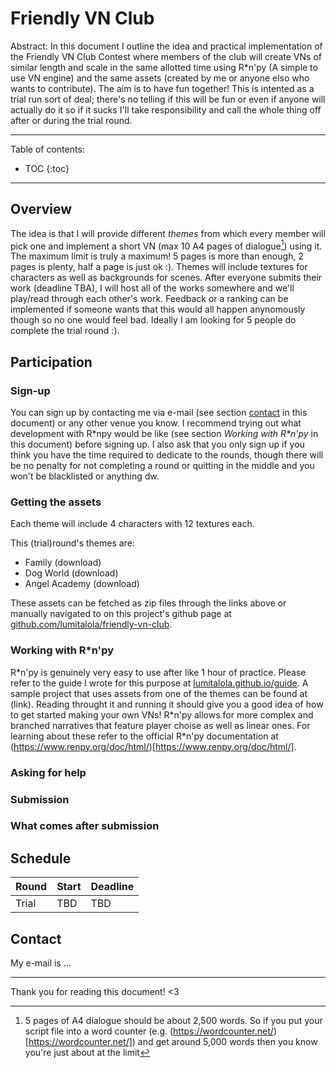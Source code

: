 # Friendly VN Club

Abstract: In this document I outline the idea and practical implementation of the Friendly VN Club Contest where members of the club will create VNs of similar length and scale in the same allotted time using R\*n'py (A simple to use VN engine) and the same assets (created by me or anyone elso who wants to contribute). The aim is to have fun together! This is intented as a trial run sort of deal; there's no telling if this will be fun or even if anyone will actually do it so if it sucks I'll take responsibility and call the whole thing off after or during the trial round.

---

Table of contents:
* TOC
{:toc}

---

## Overview
The idea is that I will provide different *themes* from which every member will pick one and implement a short VN (max 10 A4 pages of dialogue[^word_count]) using it. The maximum limit is truly a maximum! 5 pages is more than enough, 2 pages is plenty, half a page is just ok :). Themes will include textures for characters as well as backgrounds for scenes. After everyone submits their work (deadline TBA), I will host all of the works somewhere and we'll play/read through each other's work. Feedback or a ranking can be implemented if someone wants that this would all happen anynomously though so no one would feel bad. Ideally I am looking for 5 people do complete the trial round :).

## Participation

### Sign-up
You can sign up by contacting me via e-mail (see section [contact](#contact) in this document) or any other venue you know. I recommend trying out what development with R\*npy would be like (see section *Working with R\*n'py* in this document) before signing up.  I also ask that you only sign up if you think you have the time required to dedicate to the rounds, though there will be no penalty for not completing a round or quitting in the middle and you won't be blacklisted or anything dw.

### Getting the assets
Each theme will include 4 characters with 12 textures each.

This (trial)round's themes are:
+ Family (download)
+ Dog World (download)
+ Angel Academy (download)

These assets can be fetched as zip files through the links above or manually navigated to on this project's github page at [github.com/lumitalola/friendly-vn-club](github.com/lumitalola/friendly-vn-club).

### Working with R\*n'py
R\*n'py is genuinely very easy to use after like 1 hour of practice. Please refer to the guide I wrote for this purpose at [lumitalola.github.io/guide](guide.md). A sample project that uses assets from one of the themes can be found at (link). Reading throught it and running it should give you a good idea of how to get started making your own VNs! R\*n'py allows for more complex and branched narratives that feature player choise as well as linear ones. For learning about these refer to the official R\*n'py documentation at (https://www.renpy.org/doc/html/)[https://www.renpy.org/doc/html/].

### Asking for help

### Submission

### What comes after submission

## Schedule

| Round | Start | Deadline | 
| --- | --- | --- |
| Trial | TBD | TBD |

## Contact

My e-mail is ...

---

Thank you for reading this document! <3

[^word_count]: 5 pages of A4 dialogue should be about 2,500 words. So if you put your script file into a word counter (e.g. (https://wordcounter.net/)[https://wordcounter.net/]) and get around 5,000 words then you know you're just about at the limit
